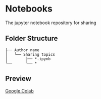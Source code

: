# Notebooks
The jupyter notebook repository for sharing

## Folder Structure
```
├── Author name
│   └── Sharing topics
│        ├── *.ipynb    
└──      └── *
```
## Preview 
[Google Colab](https://colab.research.google.com/github/ZkwareDAO/zkpnuts/blob/main)
